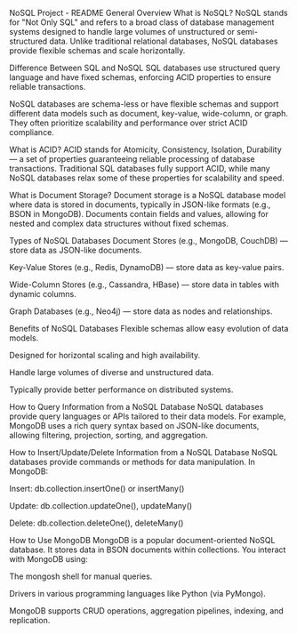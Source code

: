 NoSQL Project - README
General Overview
What is NoSQL?
NoSQL stands for "Not Only SQL" and refers to a broad class of database management systems designed to handle large volumes of unstructured or semi-structured data. Unlike traditional relational databases, NoSQL databases provide flexible schemas and scale horizontally.

Difference Between SQL and NoSQL
SQL databases use structured query language and have fixed schemas, enforcing ACID properties to ensure reliable transactions.

NoSQL databases are schema-less or have flexible schemas and support different data models such as document, key-value, wide-column, or graph. They often prioritize scalability and performance over strict ACID compliance.

What is ACID?
ACID stands for Atomicity, Consistency, Isolation, Durability — a set of properties guaranteeing reliable processing of database transactions. Traditional SQL databases fully support ACID, while many NoSQL databases relax some of these properties for scalability and speed.

What is Document Storage?
Document storage is a NoSQL database model where data is stored in documents, typically in JSON-like formats (e.g., BSON in MongoDB). Documents contain fields and values, allowing for nested and complex data structures without fixed schemas.

Types of NoSQL Databases
Document Stores (e.g., MongoDB, CouchDB) — store data as JSON-like documents.

Key-Value Stores (e.g., Redis, DynamoDB) — store data as key-value pairs.

Wide-Column Stores (e.g., Cassandra, HBase) — store data in tables with dynamic columns.

Graph Databases (e.g., Neo4j) — store data as nodes and relationships.

Benefits of NoSQL Databases
Flexible schemas allow easy evolution of data models.

Designed for horizontal scaling and high availability.

Handle large volumes of diverse and unstructured data.

Typically provide better performance on distributed systems.

How to Query Information from a NoSQL Database
NoSQL databases provide query languages or APIs tailored to their data models. For example, MongoDB uses a rich query syntax based on JSON-like documents, allowing filtering, projection, sorting, and aggregation.

How to Insert/Update/Delete Information from a NoSQL Database
NoSQL databases provide commands or methods for data manipulation. In MongoDB:

Insert: db.collection.insertOne() or insertMany()

Update: db.collection.updateOne(), updateMany()

Delete: db.collection.deleteOne(), deleteMany()

How to Use MongoDB
MongoDB is a popular document-oriented NoSQL database. It stores data in BSON documents within collections. You interact with MongoDB using:

The mongosh shell for manual queries.

Drivers in various programming languages like Python (via PyMongo).

MongoDB supports CRUD operations, aggregation pipelines, indexing, and replication.

